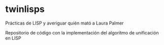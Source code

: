 twinlisps
=========

Prácticas de LISP y averiguar quién mató a Laura Palmer

Repositorio de código con la implementación del algoritmo de unificación en LISP
